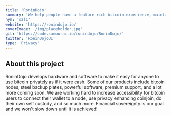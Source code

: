 ```yaml
---
title: 'RoninDojo'
summary: 'We help people have a feature rich bitcoin experience, maintain privacy, and thrive as a sovereign individual.'
nym: 's2l1'
website: 'https://ronindojo.io/'
coverImage: '/img/placeholder.jpg'
git: 'https://code.samourai.io/ronindojo/RoninDojo/'
twitter: 'RoninDojoUI'
type: 'Privacy'
---
```


## About this project

RoninDojo develops hardware and software to make it easy for anyone to use bitcoin privately as if it were cash. Some of our products include bitcoin nodes, steel backup plates, powerful software, premium support, and a lot more coming soon. We are working hard to increase accessibility for bitcoin users to connect their wallet to a node, use privacy enhancing coinjoin, do their own self custody, and so much more. Financial sovereignty is our goal and we won't slow down until it is achieved!
